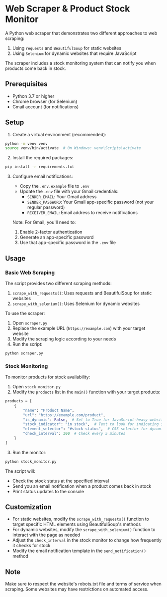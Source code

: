 # Web Scraper & Product Stock Monitor

A Python web scraper that demonstrates two different approaches to web scraping:
1. Using `requests` and `BeautifulSoup` for static websites
2. Using `Selenium` for dynamic websites that require JavaScript

The scraper includes a stock monitoring system that can notify you when products come back in stock.

## Prerequisites

- Python 3.7 or higher
- Chrome browser (for Selenium)
- Gmail account (for notifications)

## Setup

1. Create a virtual environment (recommended):
```bash
python -m venv venv
source venv/bin/activate  # On Windows: venv\Scripts\activate
```

2. Install the required packages:
```bash
pip install -r requirements.txt
```

3. Configure email notifications:
   - Copy the `.env.example` file to `.env`
   - Update the `.env` file with your Gmail credentials:
     - `SENDER_EMAIL`: Your Gmail address
     - `SENDER_PASSWORD`: Your Gmail app-specific password (not your regular password)
     - `RECEIVER_EMAIL`: Email address to receive notifications

   Note: For Gmail, you'll need to:
   1. Enable 2-factor authentication
   2. Generate an app-specific password
   3. Use that app-specific password in the `.env` file

## Usage

### Basic Web Scraping

The script provides two different scraping methods:

1. `scrape_with_requests()`: Uses requests and BeautifulSoup for static websites
2. `scrape_with_selenium()`: Uses Selenium for dynamic websites

To use the scraper:

1. Open `scraper.py`
2. Replace the example URL (`https://example.com`) with your target website
3. Modify the scraping logic according to your needs
4. Run the script:
```bash
python scraper.py
```

### Stock Monitoring

To monitor products for stock availability:

1. Open `stock_monitor.py`
2. Modify the `products` list in the `main()` function with your target products:
```python
products = [
    {
        "name": "Product Name",
        "url": "https://example.com/product",
        "is_dynamic": False,  # Set to True for JavaScript-heavy websites
        "stock_indicator": "in stock",  # Text to look for indicating stock
        "element_selector": "#stock-status",  # CSS selector for dynamic sites
        "check_interval": 300  # Check every 5 minutes
    }
]
```

3. Run the monitor:
```bash
python stock_monitor.py
```

The script will:
- Check the stock status at the specified interval
- Send you an email notification when a product comes back in stock
- Print status updates to the console

## Customization

- For static websites, modify the `scrape_with_requests()` function to target specific HTML elements using BeautifulSoup's methods
- For dynamic websites, modify the `scrape_with_selenium()` function to interact with the page as needed
- Adjust the `check_interval` in the stock monitor to change how frequently it checks for stock
- Modify the email notification template in the `send_notification()` method

## Note

Make sure to respect the website's robots.txt file and terms of service when scraping. Some websites may have restrictions on automated access. 
